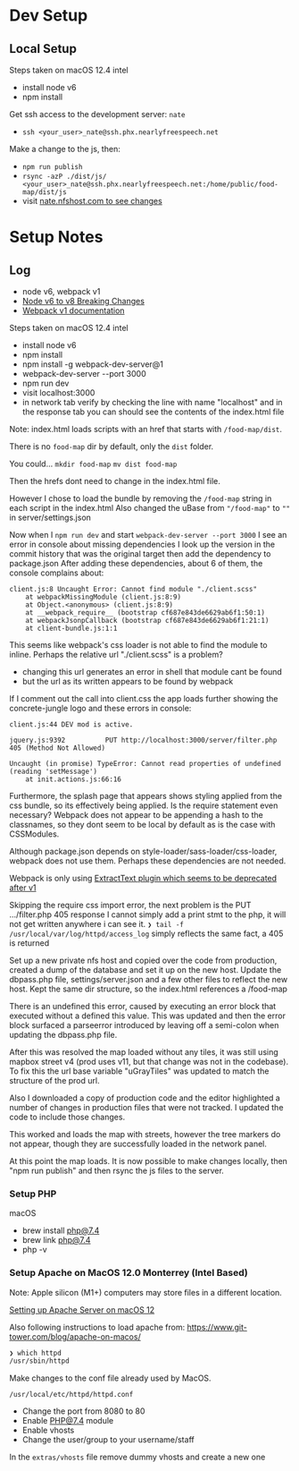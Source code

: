 # Dev Setup

## Local Setup

Steps taken on macOS 12.4 intel
- install node v6
- npm install

Get ssh access to the development server: `nate`
- `ssh <your_user>_nate@ssh.phx.nearlyfreespeech.net`


Make a change to the js, then:
- `npm run publish`
- `rsync -azP ./dist/js/ <your_user>_nate@ssh.phx.nearlyfreespeech.net:/home/public/food-map/dist/js`
- visit [nate.nfshost.com to see changes](https://nate.nfshost.com/food-map/)

# Setup Notes

## Log
- node v6, webpack v1
- [Node v6 to v8 Breaking Changes](https://github.com/nodejs/wiki-archive/blob/master/Breaking-changes-between-v6-LTS-and-v8-LTS.md)
- [Webpack v1 documentation](https://github.com/webpack/docs/wiki/contents)

Steps taken on macOS 12.4 intel
- install node v6
- npm install
- npm install -g webpack-dev-server@1
- webpack-dev-server --port 3000
- npm run dev
- visit localhost:3000
- in network tab verify by checking the line with name "localhost" and in the response tab you can should see the contents of the index.html file 

Note: index.html loads scripts with an href that starts with `/food-map/dist`. 

There is no `food-map` dir by default, only the `dist` folder.

You could...
`mkdir food-map`
`mv dist food-map`

Then the hrefs dont need to change in the index.html file.

However I chose to load the bundle by removing the `/food-map` string in each script in the index.html
Also changed the uBase from `"/food-map"` to `""` in server/settings.json

Now when I `npm run dev` and start `webpack-dev-server --port 3000` I see an error in console about missing dependencies
I look up the version in the commit history that was the original target then add the dependency to package.json
After adding these dependencies, about 6 of them, the console complains about:

```
client.js:8 Uncaught Error: Cannot find module "./client.scss"
    at webpackMissingModule (client.js:8:9)
    at Object.<anonymous> (client.js:8:9)
    at __webpack_require__ (bootstrap cf687e843de6629ab6f1:50:1)
    at webpackJsonpCallback (bootstrap cf687e843de6629ab6f1:21:1)
    at client-bundle.js:1:1
```

This seems like webpack's css loader is not able to find the module to inline. 
Perhaps the relative url "./client.scss" is a problem?
- changing this url generates an error in shell that module cant be found
- but the url as its written appears to be found by webpack

If I comment out the call into client.css the app loads further showing the concrete-jungle logo
and these errors in console:

```
client.js:44 DEV mod is active.

jquery.js:9392          PUT http://localhost:3000/server/filter.php 405 (Method Not Allowed)

Uncaught (in promise) TypeError: Cannot read properties of undefined (reading 'setMessage')
    at init.actions.js:66:16
```

Furthermore, the splash page that appears shows styling applied from the css bundle, so its effectively being applied.
Is the require statement even necessary?
Webpack does not appear to be appending a hash to the classnames, so they dont seem to be local by default as
is the case with CSSModules.

Although package.json depends on style-loader/sass-loader/css-loader, webpack does not use them.
Perhaps these dependencies are not needed.

Webpack is only using [ExtractText plugin which seems to be deprecated after v1](https://github.com/webpack-contrib/extract-text-webpack-plugin/blob/webpack-1/README.md)

Skipping the require css import error, the next problem is the PUT .../filter.php 405 response
I cannot simply add a print stmt to the php, it will not get written anywhere i can see it.
`❯ tail -f /usr/local/var/log/httpd/access_log` simply reflects the same fact, a 405 is returned
 
Set up a new private nfs host and copied over the code from production, created a dump of the database and set it up on the new host.
Update the dbpass.php file, settings/server.json and a few other files to reflect the new host.
Kept the same dir structure, so the index.html references a /food-map

There is an undefined this error, caused by executing an error block that executed without a defined this value.
This was updated and then the error block surfaced a parseerror introduced by leaving off a semi-colon when updating the dbpass.php file.

After this was resolved the map loaded without any tiles, it was still using mapbox street v4 (prod uses v11, but that
change was not in the codebase). To fix this the url base variable "uGrayTiles" was updated to match the structure of
the prod url.

Also I downloaded a copy of production code and the editor highlighted a number of changes in production files that were not
tracked. I updated the code to include those changes.

This worked and loads the map with streets, however the tree markers do not appear, though they are successfully loaded in the network panel.

At this point the map loads. It is now possible to make changes locally, 
then "npm run publish" and then rsync the js files to the server.

### Setup PHP

macOS
- brew install php@7.4
- brew link php@7.4
- php -v

### Setup Apache on MacOS 12.0 Monterrey (Intel Based)

Note: Apple silicon (M1+) computers may store files in a different location.

[Setting up Apache Server on macOS 12](https://getgrav.org/blog/macos-monterey-apache-multiple-php-versions)

Also following instructions to load apache from: https://www.git-tower.com/blog/apache-on-macos/

```sh
❯ which httpd
/usr/sbin/httpd
```

Make changes to the conf file already used by MacOS.

`/usr/local/etc/httpd/httpd.conf`

- Change the port from 8080 to 80
- Enable PHP@7.4 module
- Enable vhosts
- Change the user/group to your username/staff

In the `extras/vhosts` file remove dummy vhosts and create a new one


